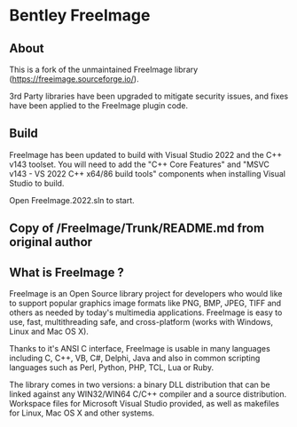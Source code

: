 # Bentley FreeImage
## About

This is a fork of the unmaintained FreeImage library (https://freeimage.sourceforge.io/). 

3rd Party libraries have been upgraded to mitigate security issues, and fixes have been applied to the FreeImage plugin code.

## Build

FreeImage has been updated to build with Visual Studio 2022 and the C++ v143 toolset. You will need to add the "C++ Core Features" and "MSVC v143 - VS 2022 C++ x64/86 build tools" components when installing Visual Studio to build.

Open FreeImage.2022.sln to start.

## Copy of /FreeImage/Trunk/README.md from original author

What is FreeImage ?
-----------------------------------------------------------------------------
FreeImage is an Open Source library project for developers who would like to support popular graphics image formats like PNG, BMP, JPEG, TIFF and others as needed by today's multimedia applications.
FreeImage is easy to use, fast, multithreading safe, and cross-platform (works with Windows, Linux and Mac OS X).

Thanks to it's ANSI C interface, FreeImage is usable in many languages including C, C++, VB, C#, Delphi, Java and also in common scripting languages such as Perl, Python, PHP, TCL, Lua or Ruby.

The library comes in two versions: a binary DLL distribution that can be linked against any WIN32/WIN64 C/C++ compiler and a source distribution.
Workspace files for Microsoft Visual Studio provided, as well as makefiles for Linux, Mac OS X and other systems.

